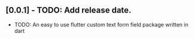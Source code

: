## [0.0.1] - TODO: Add release date.

* TODO: An easy to use flutter custom text form field package written in dart
